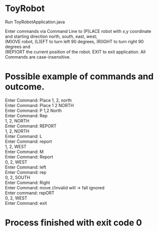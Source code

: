 # ToyRobot  

Run ToyRobotApplication.java 

Enter commands via Command Line to (P)LACE robot with x,y coordinate and starting direction north, south, east, west;  
(M)OVE robot, (L)EFT to turn left 90 degrees, (R)IGHT to turn right 90 degrees and   
(REP)ORT the current position of the robot. EXIT to exit application. All Commands are case-insensitive.  

Possible example of commands and outcome.
=========================================================  
Enter Command: Place 1, 2, north  
Enter Command: Place 1  2 NORTH  
Enter Command: P 1,2 North  
Enter Command: Rep  
1, 2, NORTH  
Enter Command: REPORT  
1, 2, NORTH  
Enter Command: L  
Enter Command: report  
1, 2, WEST  
Enter Command: M  
Enter Command: Report  
0, 2, WEST  
Enter Command: left  
Enter Command: rep  
0, 2, SOUTH  
Enter Command: Right  
Enter Command: move        //invalid will -> fall ignored  
Enter command: repORT  
0, 2, WEST  
Enter Command: exit  

Process finished with exit code 0  
=========================================================  

